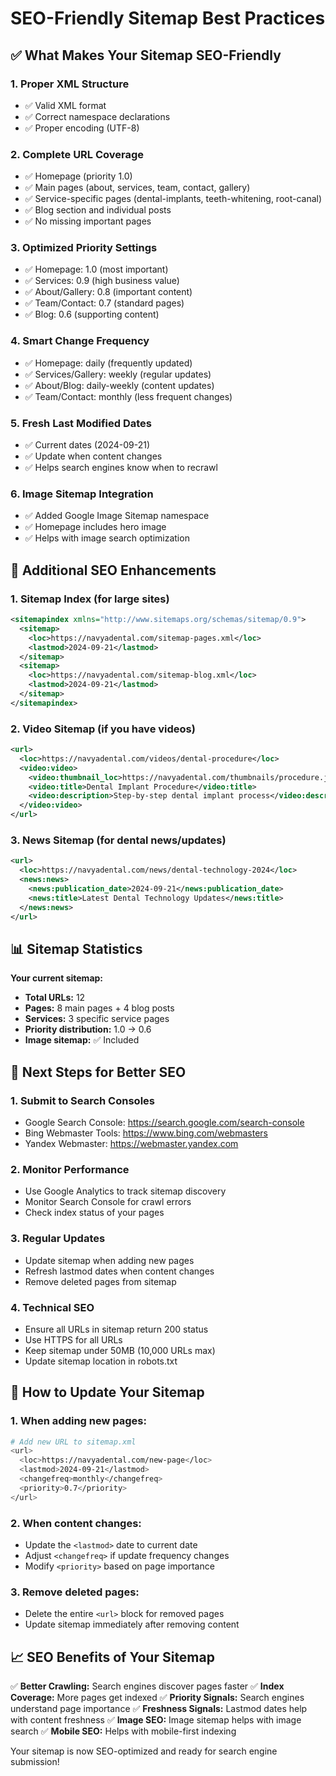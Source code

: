 # SEO-Friendly Sitemap Best Practices

## ✅ What Makes Your Sitemap SEO-Friendly

### 1. **Proper XML Structure**
- ✅ Valid XML format
- ✅ Correct namespace declarations
- ✅ Proper encoding (UTF-8)

### 2. **Complete URL Coverage**
- ✅ Homepage (priority 1.0)
- ✅ Main pages (about, services, team, contact, gallery)
- ✅ Service-specific pages (dental-implants, teeth-whitening, root-canal)
- ✅ Blog section and individual posts
- ✅ No missing important pages

### 3. **Optimized Priority Settings**
- ✅ Homepage: 1.0 (most important)
- ✅ Services: 0.9 (high business value)
- ✅ About/Gallery: 0.8 (important content)
- ✅ Team/Contact: 0.7 (standard pages)
- ✅ Blog: 0.6 (supporting content)

### 4. **Smart Change Frequency**
- ✅ Homepage: daily (frequently updated)
- ✅ Services/Gallery: weekly (regular updates)
- ✅ About/Blog: daily-weekly (content updates)
- ✅ Team/Contact: monthly (less frequent changes)

### 5. **Fresh Last Modified Dates**
- ✅ Current dates (2024-09-21)
- ✅ Update when content changes
- ✅ Helps search engines know when to recrawl

### 6. **Image Sitemap Integration**
- ✅ Added Google Image Sitemap namespace
- ✅ Homepage includes hero image
- ✅ Helps with image search optimization

## 🚀 Additional SEO Enhancements

### **1. Sitemap Index (for large sites)**
```xml
<sitemapindex xmlns="http://www.sitemaps.org/schemas/sitemap/0.9">
  <sitemap>
    <loc>https://navyadental.com/sitemap-pages.xml</loc>
    <lastmod>2024-09-21</lastmod>
  </sitemap>
  <sitemap>
    <loc>https://navyadental.com/sitemap-blog.xml</loc>
    <lastmod>2024-09-21</lastmod>
  </sitemap>
</sitemapindex>
```

### **2. Video Sitemap (if you have videos)**
```xml
<url>
  <loc>https://navyadental.com/videos/dental-procedure</loc>
  <video:video>
    <video:thumbnail_loc>https://navyadental.com/thumbnails/procedure.jpg</video:thumbnail_loc>
    <video:title>Dental Implant Procedure</video:title>
    <video:description>Step-by-step dental implant process</video:description>
  </video:video>
</url>
```

### **3. News Sitemap (for dental news/updates)**
```xml
<url>
  <loc>https://navyadental.com/news/dental-technology-2024</loc>
  <news:news>
    <news:publication_date>2024-09-21</news:publication_date>
    <news:title>Latest Dental Technology Updates</news:title>
  </news:news>
</url>
```

## 📊 Sitemap Statistics

**Your current sitemap:**
- **Total URLs:** 12
- **Pages:** 8 main pages + 4 blog posts
- **Services:** 3 specific service pages
- **Priority distribution:** 1.0 → 0.6
- **Image sitemap:** ✅ Included

## 🎯 Next Steps for Better SEO

### **1. Submit to Search Consoles**
- Google Search Console: https://search.google.com/search-console
- Bing Webmaster Tools: https://www.bing.com/webmasters
- Yandex Webmaster: https://webmaster.yandex.com

### **2. Monitor Performance**
- Use Google Analytics to track sitemap discovery
- Monitor Search Console for crawl errors
- Check index status of your pages

### **3. Regular Updates**
- Update sitemap when adding new pages
- Refresh lastmod dates when content changes
- Remove deleted pages from sitemap

### **4. Technical SEO**
- Ensure all URLs in sitemap return 200 status
- Use HTTPS for all URLs
- Keep sitemap under 50MB (10,000 URLs max)
- Update sitemap location in robots.txt

## 🔧 How to Update Your Sitemap

### **1. When adding new pages:**
```bash
# Add new URL to sitemap.xml
<url>
  <loc>https://navyadental.com/new-page</loc>
  <lastmod>2024-09-21</lastmod>
  <changefreq>monthly</changefreq>
  <priority>0.7</priority>
</url>
```

### **2. When content changes:**
- Update the `<lastmod>` date to current date
- Adjust `<changefreq>` if update frequency changes
- Modify `<priority>` based on page importance

### **3. Remove deleted pages:**
- Delete the entire `<url>` block for removed pages
- Update sitemap immediately after removing content

## 📈 SEO Benefits of Your Sitemap

✅ **Better Crawling:** Search engines discover pages faster
✅ **Index Coverage:** More pages get indexed
✅ **Priority Signals:** Search engines understand page importance
✅ **Freshness Signals:** Lastmod dates help with content freshness
✅ **Image SEO:** Image sitemap helps with image search
✅ **Mobile SEO:** Helps with mobile-first indexing

Your sitemap is now SEO-optimized and ready for search engine submission!
